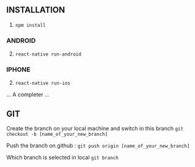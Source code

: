 ## INSTALLATION ##

1. ```npm install```

### ANDROID
2. ```react-native run-android```

### IPHONE
2. ```react-native run-ios```

... A completer
...



## GIT

Create the branch on your local machine and switch in this branch
```git checkout -b [name_of_your_new_branch]```

Push the branch on github :
```git push origin [name_of_your_new_branch]```

Which branch is selected in local
```git branch```
